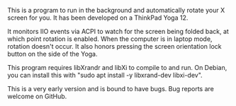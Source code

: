 This is a program to run in the background and automatically rotate your X
screen for you. It has been developed on a ThinkPad Yoga 12.

It monitors IIO events via ACPI to watch for the screen being folded back, at
which point rotation is enabled. When the computer is in laptop mode, rotation
doesn't occur. It also honors pressing the screen orientation lock button on
the side of the Yoga.

This program requires libXrandr and libXi to compile to and run. On Debian,
you can install this with "sudo apt install -y libxrand-dev libxi-dev".

This is a very early version and is bound to have bugs. Bug reports are welcome
on GitHub.
